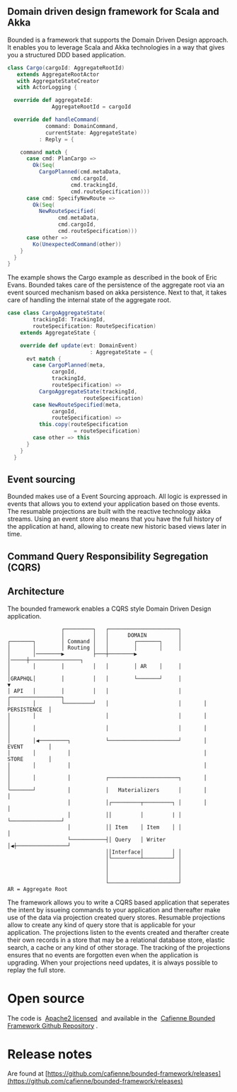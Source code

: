 ## Domain driven design framework for Scala and Akka

Bounded is a framework that supports the Domain Driven Design approach. It enables you to leverage Scala and Akka technologies in a way that gives you a structured DDD based application.


```scala
class Cargo(cargoId: AggregateRootId) 
   extends AggregateRootActor 
   with AggregateStateCreator 
   with ActorLogging {

  override def aggregateId: 
              AggregateRootId = cargoId

  override def handleCommand(
            command: DomainCommand, 
            currentState: AggregateState)
          : Reply = {

    command match {
      case cmd: PlanCargo =>
        Ok(Seq(
          CargoPlanned(cmd.metaData, 
                    cmd.cargoId, 
                    cmd.trackingId, 
                    cmd.routeSpecification)))
      case cmd: SpecifyNewRoute =>
        Ok(Seq(
          NewRouteSpecified(
                cmd.metaData, 
                cmd.cargoId, 
                cmd.routeSpecification)))
      case other => 
        Ko(UnexpectedCommand(other))
    }
  }
}
```
        

The example shows the Cargo example as described in the book of Eric Evans. Bounded takes care of the persistence of the aggregate root via an event sourced mechanism based on akka persistence. Next to that, it takes care of handling the internal state of the aggregate root.

```scala
case class CargoAggregateState(
        trackingId: TrackingId, 
        routeSpecification: RouteSpecification)
    extends AggregateState {

    override def update(evt: DomainEvent)
                          : AggregateState = {
      evt match {
        case CargoPlanned(meta, 
              cargoId, 
              trackingId, 
              routeSpecification) =>
          CargoAggregateState(trackingId, 
                        routeSpecification)
        case NewRouteSpecified(meta, 
              cargoId, 
              routeSpecification) =>
          this.copy(routeSpecification
                     = routeSpecification)
        case other => this
      }
    }
  } 
```
        

## Event sourcing

Bounded makes use of a Event Sourcing approach. All logic is expressed in events that allows you to extend your application based on those events. The resumable projections are built with the reactive technology akka streams. Using an event store also means that you have the full history of the application at hand, allowing to create new historic based views later in time.

## Command Query Responsibility Segregation (CQRS)

## Architecture

The bounded framework enables a CQRS style Domain Driven Design application.

```
                 ┌─────────┐   ┌──────────────────────┐                         
                 │         │   │      DOMAIN          │                         
┌───────┐        │ Command │   │        ┌───────┐     │                         
│       │        │ Routing │   │        │       │     │                         
│       │────────▶         ├───┼────────▶       │─────┼────────────────┐        
│       │        │         │   │        │ AR    │     │                │        
│GRAPHQL│        │         │   │        └───────┘     │                ▼        
│ API   │        │         │   │                      │       ┌────────────────┐
│       │        └─────────┘   │                      │       │   PERSISTENCE  │
│       │                      │                      │       │                │
│       │                      │                      │       │                │
│       │◀─────────┐           └──────────────────────┘       │   EVENT        │
│       │          │                                          │   STORE        │
│       │          │                                          │                │
│       │          │           ┌──────────────────────┐       │                │
└───────┘          │           │   Materializers      │       │                │
                   │           │┌─────────┬─────────┐ │       │                │
                   │           ││         │         | │       └────────────────┘
                   │           ││ Item    │ Item    │ │                │        
                   └───────────┤│ Query   │ Writer  │◀┼────────────────┘        
                               ││Interface│         │ │                         
                               │└─────────┴─────────┘ │                         
                               │                      │                         
                               │                      │                         
                               │                      │                         
                               └──────────────────────┘  
AR = Aggregate Root                                          
```

The framework allows you to write a CQRS based application that seperates the intent by issueing commands to your application and thereafter make use of the data via projection created query stores. Resumable projections allow to create any kind of query store that is applicable for your application. The projections listen to the events created and therafter create their own records in a store that may be a relational database store, elastic search, a cache or any kind of other storage. The tracking of the projections ensures that no events are forgotten even when the application is upgrading. When your projections need updates, it is always possible to replay the full store.

# Open source

The code is  [Apache2 licensed](https://www.apache.org/licenses/LICENSE-2.0)  and available in the  [Cafienne Bounded Framework Github Repository](https://github.com/cafienne/bounded-framework) .

# Release notes

Are found at [https://github.com/cafienne/bounded-framework/releases](https://github.com/cafienne/bounded-framework/releases)

